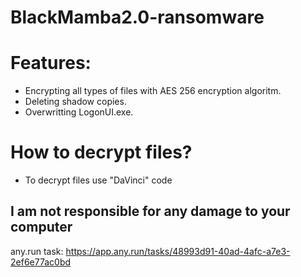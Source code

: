 # BlackMamba2.0-ransomware
# Features:
* Encrypting all types of files with AES 256 encryption algoritm.
* Deleting shadow copies.
* Overwritting LogonUI.exe.
# How to decrypt files?
* To decrypt files use "DaVinci" code

## I am not responsible for any damage to your computer

any.run task: https://app.any.run/tasks/48993d91-40ad-4afc-a7e3-2ef6e77ac0bd

